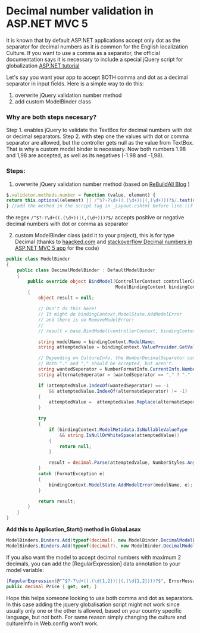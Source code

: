 # Decimal number validation in ASP.NET MVC 5

It is known that by default ASP.NET applications accept only dot as the separator for decimal numbers as it is common for the English localization Culture. If you want to use a comma as a separator, the official documentation says it is necessary to include a special jQuery script for globalization [ASP.NET tutorial](https://docs.microsoft.com/en-us/aspnet/mvc/overview/getting-started/introduction/examining-the-edit-methods-and-edit-view#jquery-validation-for-non-english-locales)

Let's say you want your app to accept BOTH comma and dot as a decimal separator in input fields. Here is a simple way to do this:

1. overwrite jQuery validation number method
2. add custom ModelBinder class

### Why are both steps necesary? 
Step 1. enables jQuery to validate the TextBox for decimal numbers with dot or decimal separators.
Step 2. with step one the values with dot or comma separator are allowed, but the controller gets null as the value from TextBox. That is why a custom model binder is necessary. Now both numbers 1.98 and 1,98 are accepted, as well as its negatives (-1.98 and -1,98).

### Steps:

1. overwrite jQuery validation number method (based on [ReBuildAll Blog](http://blog.rebuildall.net/2011/03/02/jQuery_validate_and_the_comma_decimal_separator) )

```javascript
$.validator.methods.number = function (value, element) {
return this.optional(element) || /^$?-?\d+((.(\d+))|(,(\d+)))?$/.test(value);
} //add the method in the script tag in _Layout.cshtml before line (if you have it) //$(document).ready(){}
```
the regex `/^$?-?\d+((.(\d+))|(,(\d+)))?$/` accepts positive or negative decimal numbers with dot or comma as separator

2. custom ModelBinder class (add it to your project), this is for type Decimal (thanks to [haacked.com](https://haacked.com/archive/2011/03/19/fixing-binding-to-decimals.aspx/) and [stackoverflow Decimal numbers in ASP.NET MVC 5 app](    https://stackoverflow.com/questions/25849160/decimal-numbers-in-asp-net-mvc-5-app#25862916) for the code)

```C#
public class ModelBinder
{
    public class DecimalModelBinder : DefaultModelBinder
    {
        public override object BindModel(ControllerContext controllerContext,
                                         ModelBindingContext bindingContext)
        {
            object result = null;

            // Don't do this here!
            // It might do bindingContext.ModelState.AddModelError
            // and there is no RemoveModelError!
            // 
            // result = base.BindModel(controllerContext, bindingContext);

            string modelName = bindingContext.ModelName;
            string attemptedValue = bindingContext.ValueProvider.GetValue(modelName).AttemptedValue;

            // Depending on CultureInfo, the NumberDecimalSeparator can be "," or "."
            // Both "." and "," should be accepted, but aren't.
            string wantedSeperator = NumberFormatInfo.CurrentInfo.NumberDecimalSeparator;
            string alternateSeperator = (wantedSeperator == "," ? "." : ",");

            if (attemptedValue.IndexOf(wantedSeperator) == -1
                && attemptedValue.IndexOf(alternateSeperator) != -1)
            {
                attemptedValue =  attemptedValue.Replace(alternateSeperator, wantedSeperator);
            }

            try
            {
                if (bindingContext.ModelMetadata.IsNullableValueType
                    && string.IsNullOrWhiteSpace(attemptedValue))
                {
                    return null;
                }

                result = decimal.Parse(attemptedValue, NumberStyles.Any);
            }
            catch (FormatException e)
            {
                bindingContext.ModelState.AddModelError(modelName, e);
            }

            return result;
        }
    }
}
```

**Add this to Application_Start() method in Global.asax**
```c#
ModelBinders.Binders.Add(typeof(decimal), new ModelBinder.DecimalModelBinder());
ModelBinders.Binders.Add(typeof(decimal?), new ModelBinder.DecimalModelBinder());
```

If you also want the model to accept decimal numbers with maximum 2 decimals, you can add
the [RegularExpression] data annotation to your model variable:
```c#
[RegularExpression(@"^$?-?\d+((.(\d{1,2}))|(,(\d{1,2})))?$", ErrorMessage = "Max two numbers after decimal separator accepted.")]
public decimal Price { get; set; }
```
 
Hope this helps someone looking to use both comma and dot as separators. In this case adding the jquery globalisation script might not work since usually only one or the other is allowed, based on your country specific language, but not both.
For same reason simply changing the culture and cultureInfo in Web.config won't work.

